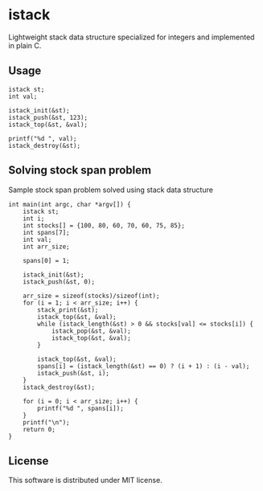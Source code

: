 istack
====

Lightweight stack data structure specialized for integers and implemented in plain C.


Usage
-----

	istack st;
	int val;

	istack_init(&st);
	istack_push(&st, 123);
	istack_top(&st, &val);

	printf("%d ", val);
	istack_destroy(&st);

Solving stock span problem
-------
Sample stock span problem solved using stack data structure

```
int main(int argc, char *argv[]) {
    istack st;
    int i;
    int stocks[] = {100, 80, 60, 70, 60, 75, 85};
    int spans[7];
    int val;
    int arr_size;

    spans[0] = 1;

    istack_init(&st);
    istack_push(&st, 0);

    arr_size = sizeof(stocks)/sizeof(int);
    for (i = 1; i < arr_size; i++) {
        stack_print(&st);
        istack_top(&st, &val);
        while (istack_length(&st) > 0 && stocks[val] <= stocks[i]) {
            istack_pop(&st, &val);
            istack_top(&st, &val);
        }

        istack_top(&st, &val);
        spans[i] = (istack_length(&st) == 0) ? (i + 1) : (i - val);
        istack_push(&st, i);
    }
    istack_destroy(&st);

    for (i = 0; i < arr_size; i++) {
        printf("%d ", spans[i]);
    }
    printf("\n");
    return 0;
}
```

License
-------

This software is distributed under MIT license.
